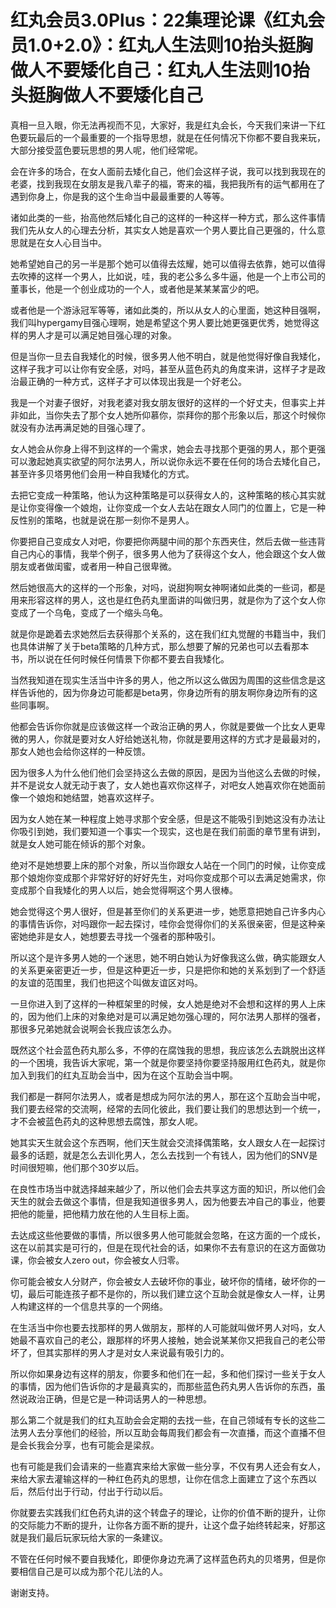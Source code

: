 # 红丸会员3.0Plus：22集理论课《红丸会员1.0+2.0》：红丸人生法则10抬头挺胸做人不要矮化自己：红丸人生法则10抬头挺胸做人不要矮化自己

真相一旦入眼，你无法再视而不见，大家好，我是红丸会长，今天我们来讲一下红色要玩最后的一个最重要的一个指导思想，就是在任何情况下你都不要自我来玩，大部分接受蓝色要玩思想的男人呢，他们经常呢。

会在许多的场合，在女人面前去矮化自己，他们会这样子说，我可以找到我现在的老婆，找到我现在女朋友是我八辈子的福，寄来的福，我把我所有的运气都用在了遇到你身上，你是我的这个生命当中最最重要的人等等。

诸如此类的一些，抬高他然后矮化自己的这样的一种这样一种方式，那么这件事情我们先从女人的心理去分析，其实女人她是喜欢一个男人要比自己更强的，什么意思就是在女人心目当中。

她希望她自己的另一半是那个她可以值得去炫耀，她可以值得去依靠，她可以值得去吹捧的这样一个男人，比如说，哇，我的老公多么多牛逼，他是一个上市公司的董事长，他是一个创业成功的一个人，或者他是某某某富少的吧。

或者他是一个游泳冠军等等，诸如此类的，所以从女人的心里面，她这种目强啊，我们叫hypergamy目强心理啊，她是希望这个男人要比她更强更优秀，她觉得这样的男人才是可以满足她目强心理的对象。

但是当你一旦去自我矮化的时候，很多男人他不明白，就是他觉得好像自我矮化，这样子我才可以让你有安全感，对吗，甚至从蓝色药丸的角度来讲，这样子才是政治最正确的一种方式，这样子才可以体现出我是一个好老公。

我是一个对妻子很好，对我老婆对我女朋友很好的这样的一个好丈夫，但事实上并非如此，当你失去了那个女人她所仰慕你，崇拜你的那个形象以后，那这个时候你就没有办法再满足她的目强心理了。

女人她会从你身上得不到这样的一个需求，她会去寻找那个更强的男人，那个更强可以激起她真实欲望的阿尔法男人，所以说你永远不要在任何的场合去矮化自己，甚至许多贝塔男他们会用一种自我矮化的方式。

去把它变成一种策略，他认为这种策略是可以获得女人的，这种策略的核心其实就是让你变得像一个娘炮，让你变成一个女人去站在跟女人同门的位置上，它是一种反性别的策略，也就是说在那一刻你不是男人。

你要把自己变成女人对吧，你要把你两腿中间的那个东西夹住，然后去做一些违背自己内心的事情，我举个例子，很多男人他为了获得这个女人，他会跟这个女人做朋友或者做闺蜜，或者用一种自己很卑微。

然后她很高大的这样的一个形象，对吗，说甜狗啊女神啊诸如此类的一些词，都是用来形容这样的男人，这也是红色药丸里面讲的叫做归男，就是你为了这个女人你变成了一个乌龟，变成了一个缩头乌龟。

就是你是跪着去求她然后去获得那个关系的，这在我们红丸觉醒的书籍当中，我们也具体讲解了关于beta策略的几种方式，那么想要了解的兄弟也可以去看那本书，所以说在任何时候任何情景下你都不要去自我矮化。

当然我知道在现实生活当中许多的男人，他之所以这么做因为周围的这些信念是这样告诉他的，因为你身边可能都是beta男，你身边所有的朋友啊你身边所有的这些同事啊。

他都会告诉你你就是应该做这样一个政治正确的男人，你就是要做一个比女人更卑微的男人，你就是要对女人好给她送礼物，你就是要用这样的方式才是最最对的，那女人她也会给你这样的一种反馈。

因为很多人为什么他们他们会坚持这么去做的原因，是因为当他这么去做的时候，并不是说女人就无动于衷了，女人她也喜欢你这样子，对吧女人她喜欢你在她面前像一个娘炮和她结盟，她喜欢这样子。

因为女人她在某一种程度上她寻求那个安全感，但是这不能吸引到她这没有办法让你吸引到她，我们要知道一个事实一个现实，这也是在我们前面的章节里有讲到，就是女人她可能在倾诉的那个对象。

绝对不是她想要上床的那个对象，所以当你跟女人站在一个同门的时候，让你变成那个娘炮你变成那个非常好好的好好先生，对吗你变成那个可以去满足她需求，你变成那个自我矮化的男人以后，她会觉得啊这个男人很棒。

她会觉得这个男人很好，但是甚至你们的关系更进一步，她愿意把她自己许多内心的事情告诉你，对吗跟你一起去探讨，哇你会觉得你们的关系很亲密，但是这种亲密她绝非是女人，她想要去寻找一个强者的那种吸引。

所以这个是许多男人她的一个迷思，她不明白她认为好像我这么做，确实能跟女人的关系更亲密更近一步，但是这种更近一步，只是把你和她的关系划到了一个舒适的友谊的范围里，我们也把这个叫做友谊区对吗。

一旦你进入到了这样的一种框架里的时候，女人她是绝对不会想和这样的男人上床的，因为他们上床的对象绝对是可以满足她勿强心理的，阿尔法男人那样的强者，那很多兄弟她就会说啊会长我应该怎么办。

既然这个社会蓝色药丸那么多，不停的在腐蚀我的思想，我应该怎么去跳脱出这样的一个困境，我告诉大家呢，第一个就是你要坚持你要坚持服用红色药丸，就是你加入到我们的红丸互助会当中，因为在这个互助会当中啊。

我们都是一群阿尔法男人，或者是想成为阿尔法的男人，那在这个互助会当中呢，我们要去经常的交流啊，经常的去同化彼此，我们要让我们的思想达到一个统一，才不会被蓝色药丸的这种思想去腐蚀，那女人呢。

她其实天生就会这个东西啊，他们天生就会交流择偶策略，女人跟女人在一起探讨最多的话题，就是怎么去训化男人，怎么去找到一个有钱人，因为他们的SNV是时间很短嘛，他们那个30岁以后。

在良性市场当中就选择越来越少了，所以他们会去共享这方面的知识，所以他们会天生的就会去做这个事情，但是我知道很多男人，因为他要去冲自己的事业，他要把他的能量，把他精力放在他的人生目标上面。

去达成这些他要做的事情，所以很多男人他可能就会忽略，在这方面的一个成长，这在以前其实是可行的，但是在现代社会的话，如果你不去有意识的在这方面做功课，你会被女人zero out，你会被女人归零。

你可能会被女人分财产，你会被女人去破坏你的事业，破坏你的情绪，破坏你的一切，最后可能连孩子都不是你的，所以我们建立这个互助会就是像女人一样，让男人构建这样的一个信息共享的一个网络。

在生活当中你也要去找那样的男人做朋友，那样的人可能就叫做坏男人对吗，女人她最不喜欢自己的老公，跟那样的坏男人接触，她会说某某你又把我自己的老公带坏了，但其实那样的男人才是对女人来说最有吸引力的。

所以你如果身边有这样的朋友，你要多和他们在一起，多和他们探讨一些关于女人的事情，因为他们告诉你的才是最真实的，而那些蓝色药丸男人告诉你的东西，虽然说政治正确，但是它是一种词话男人的一种思想。

那么第二个就是我们的红丸互助会会定期的去找一些，在自己领域有专长的这些二法男人去分享他们的经验，所以互助会每周我们都会有一次直播，而这个直播不但是会长我会分享，也有可能会是梁叔。

也有可能是我们会请来的一些嘉宾来给大家做一些分享，不仅有男人还会有女人，来给大家去灌输这样的一种红色药丸的思想，让你在信念上面建立了这个东西以后，然后付出于行动，付出于行动以后。

你就要去实践我们红色药丸讲的这个转盘子的理论，让你的价值不断的提升，让你的交际能力不断的提升，让你各方面不断的提升，让这个盘子始终转起来，好那这就是我们最后玩家玩给大家的一条建议。

不管在任何时候不要自我矮化，即便你身边充满了这样蓝色药丸的贝塔男，但是你要相信自己是可以成为那个花儿法的人。

谢谢支持。
